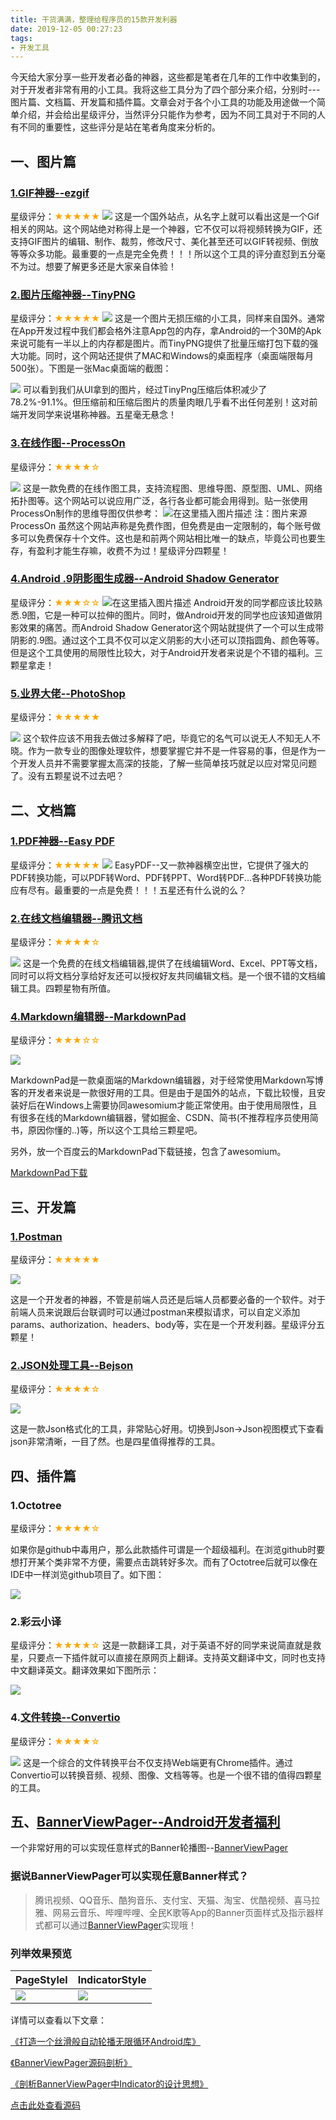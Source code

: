 ```yaml
---
title: 干货满满，整理给程序员的15款开发利器
date: 2019-12-05 00:27:23
tags: 
- 开发工具
---
```



今天给大家分享一些开发者必备的神器，这些都是笔者在几年的工作中收集到的，对于开发者非常有用的小工具。我将这些工具分为了四个部分来介绍，分别时---图片篇、文档篇、开发篇和插件篇。文章会对于各个小工具的功能及用途做一个简单介绍，并会给出星级评分，当然评分只能作为参考，因为不同工具对于不同的人有不同的重要性，这些评分是站在笔者角度来分析的。

## 一、图片篇
### [1.GIF神器--ezgif](https://ezgif.com/video-to-gif)
星级评分：<font color=orange >★★★★★</font>
![](https://imgconvert.csdnimg.cn/aHR0cHM6Ly91c2VyLWdvbGQtY2RuLnhpdHUuaW8vMjAxOS8xMi80LzE2ZWQxNGQxMzcxNzQ1NTE?x-oss-process=image/format,png)
这是一个国外站点，从名字上就可以看出这是一个Gif相关的网站。这个网站绝对称得上是一个神器，它不仅可以将视频转换为GIF，还支持GIF图片的编辑、制作、裁剪，修改尺寸、美化甚至还可以GIF转视频、倒放等等众多功能。最重要的一点是完全免费！！！所以这个工具的评分直怼到五分毫不为过。想要了解更多还是大家亲自体验！

### [2.图片压缩神器--TinyPNG](https://tinypng.com/)
星级评分：<font color=orange >★★★★★</font>
![](https://imgconvert.csdnimg.cn/aHR0cHM6Ly91c2VyLWdvbGQtY2RuLnhpdHUuaW8vMjAxOS8xMi80LzE2ZWQxNGRhYTY0YTFlNTU?x-oss-process=image/format,png)
这是一个图片无损压缩的小工具，同样来自国外。通常在App开发过程中我们都会格外注意App包的内存，拿Android的一个30M的Apk来说可能有一半以上的内存都是图片。而TinyPNG提供了批量压缩打包下载的强大功能。同时，这个网站还提供了MAC和Windows的桌面程序（桌面端限每月500张）。下图是一张Mac桌面端的截图：

![](https://imgconvert.csdnimg.cn/aHR0cHM6Ly91c2VyLWdvbGQtY2RuLnhpdHUuaW8vMjAxOS8xMi80LzE2ZWQxNGUwZjU2MjNkZmI?x-oss-process=image/format,png)
可以看到我们从UI拿到的图片，经过TinyPng压缩后体积减少了78.2%-91.1%。但压缩前和压缩后图片的质量肉眼几乎看不出任何差别！这对前端开发同学来说堪称神器。五星毫无悬念！

### [3.在线作图--ProcessOn](https://www.processon.com/;jsessionid=64008D63D312671F43AE9D007BB51386.jvm1)
星级评分：<font color=orange >★★★★☆</font>

![](https://imgconvert.csdnimg.cn/aHR0cHM6Ly91c2VyLWdvbGQtY2RuLnhpdHUuaW8vMjAxOS8xMi80LzE2ZWQxNGU1YmYwMTEyMTk?x-oss-process=image/format,png)
这是一款免费的在线作图工具，支持流程图、思维导图、原型图、UML、网络拓扑图等。这个网站可以说应用广泛，各行各业都可能会用得到。贴一张使用ProcessOn制作的思维导图仅供参考：
![在这里插入图片描述](https://imgconvert.csdnimg.cn/aHR0cHM6Ly91c2VyLWdvbGQtY2RuLnhpdHUuaW8vMjAxOS8xMi80LzE2ZWQxNGI5YmQ3MWI4MjU?x-oss-process=image/format,png)
注：图片来源ProcessOn
虽然这个网站声称是免费作图，但免费是由一定限制的，每个账号做多可以免费保存十个文件。这也是和前两个网站相比唯一的缺点，毕竟公司也要生存，有盈利才能生存嘛，收费不为过！星级评分四颗星！

### [4.Android .9阴影图生成器--Android Shadow Generator](https://inloop.github.io/shadow4android/)
星级评分：<font color=orange >★★★☆☆</font>
![在这里插入图片描述](https://imgconvert.csdnimg.cn/aHR0cHM6Ly91c2VyLWdvbGQtY2RuLnhpdHUuaW8vMjAxOS8xMi80LzE2ZWQxNGI5YmZmZmY3MjU?x-oss-process=image/format,png)
Android开发的同学都应该比较熟悉.9图，它是一种可以拉伸的图片。同时，做Android开发的同学也应该知道做阴影效果的痛苦。而Android Shadow Generator这个网站就提供了一个可以生成带阴影的.9图。通过这个工具不仅可以定义阴影的大小还可以顶指圆角、颜色等等。但是这个工具使用的局限性比较大，对于Android开发者来说是个不错的福利。三颗星拿走！

### [5.业界大佬--PhotoShop](https://www.adobe.com/cn/products/photoshop/free-trial-download.html)
星级评分：<font color=orange >★★★★★</font>

![](https://imgconvert.csdnimg.cn/aHR0cHM6Ly91c2VyLWdvbGQtY2RuLnhpdHUuaW8vMjAxOS8xMi80LzE2ZWQxNGU5M2JkNjNlYTg?x-oss-process=image/format,png)
这个软件应该不用我去做过多解释了吧，毕竟它的名气可以说无人不知无人不晓。作为一款专业的图像处理软件，想要掌握它并不是一件容易的事，但是作为一个开发人员并不需要掌握太高深的技能，了解一些简单技巧就足以应对常见问题了。没有五颗星说不过去吧？

## 二、文档篇
### [1.PDF神器--Easy PDF](https://easypdf.com/cn)
星级评分：<font color=orange >★★★★★</font>
![](https://imgconvert.csdnimg.cn/aHR0cHM6Ly91c2VyLWdvbGQtY2RuLnhpdHUuaW8vMjAxOS8xMi80LzE2ZWQxNGVkYWMwZTVmZGU?x-oss-process=image/format,png)
EasyPDF--又一款神器横空出世，它提供了强大的PDF转换功能，可以PDF转Word、PDF转PPT、Word转PDF...各种PDF转换功能应有尽有。最重要的一点是免费！！！五星还有什么说的么？

### [2.在线文档编辑器--腾讯文档](https://docs.qq.com/desktop)
星级评分：<font color=orange >★★★★☆</font>

![](https://imgconvert.csdnimg.cn/aHR0cHM6Ly91c2VyLWdvbGQtY2RuLnhpdHUuaW8vMjAxOS8xMi80LzE2ZWQxNTQ5YWI0NTZkM2E?x-oss-process=image/format,png)
这是一个免费的在线文档编辑器,提供了在线编辑Word、Excel、PPT等文档，同时可以将文档分享给好友还可以授权好友共同编辑文档。是一个很不错的文档编辑工具。四颗星物有所值。

### [4.Markdown编辑器--MarkdownPad](http://markdownpad.com/)
星级评分：<font color=orange >★★★☆☆</font>

![](https://imgconvert.csdnimg.cn/aHR0cHM6Ly91c2VyLWdvbGQtY2RuLnhpdHUuaW8vMjAxOS8xMi80LzE2ZWQxNjFiNjM5MWUzNDU?x-oss-process=image/format,png)

MarkdownPad是一款桌面端的Markdown编辑器，对于经常使用Markdown写博客的开发者来说是一款很好用的工具。但是由于是国外的站点，下载比较慢，且安装好后在Windows上需要协同awesomium才能正常使用。由于使用局限性，且有很多在线的Markdown编辑器，譬如掘金、CSDN、简书(不推荐程序员使用简书，原因你懂的..)等，所以这个工具给三颗星吧。

另外，放一个百度云的MarkdownPad下载链接，包含了awesomium。

[MarkdownPad下载](https://pan.baidu.com/s/1fZm_d6ZfXesnx4_wnuMm6g)


## 三、开发篇

### [1.Postman](https://www.getpostman.com/)
星级评分：<font color=orange >★★★★★</font>

![](https://imgconvert.csdnimg.cn/aHR0cHM6Ly91c2VyLWdvbGQtY2RuLnhpdHUuaW8vMjAxOS8xMi80LzE2ZWQxNzQ5NzQzYTU1ZGY?x-oss-process=image/format,png)

这是一个开发者的神器，不管是前端人员还是后端人员都要必备的一个软件。对于前端人员来说跟后台联调时可以通过postman来模拟请求，可以自定义添加params、authorization、headers、body等，实在是一个开发利器。星级评分五颗星！

### [2.JSON处理工具--Bejson](https://www.bejson.com/)
星级评分：<font color=orange >★★★★☆</font>

![](https://imgconvert.csdnimg.cn/aHR0cHM6Ly91c2VyLWdvbGQtY2RuLnhpdHUuaW8vMjAxOS8xMi80LzE2ZWQxNzRkMmI4OTJkMDg?x-oss-process=image/format,png)

这是一款Json格式化的工具，非常贴心好用。切换到Json->Json视图模式下查看json非常清晰，一目了然。也是四星值得推荐的工具。

## 四、插件篇
### 1.Octotree
星级评分：<font color=orange >★★★★☆</font>

如果你是github中毒用户，那么此款插件可谓是一个超级福利。在浏览github时要想打开某个类非常不方便，需要点击跳转好多次。而有了Octotree后就可以像在IDE中一样浏览github项目了。如下图：

![](https://imgconvert.csdnimg.cn/aHR0cHM6Ly91c2VyLWdvbGQtY2RuLnhpdHUuaW8vMjAxOS8xMi80LzE2ZWQxN2NlOTc0YzA5NGY?x-oss-process=image/format,png)
### 2.彩云小译
星级评分：<font color=orange >★★★★☆</font>
这是一款翻译工具，对于英语不好的同学来说简直就是救星，只要点一下插件就可以直接在原网页上翻译。支持英文翻译中文，同时也支持中文翻译英文。翻译效果如下图所示：

![](https://imgconvert.csdnimg.cn/aHR0cHM6Ly91c2VyLWdvbGQtY2RuLnhpdHUuaW8vMjAxOS8xMi80LzE2ZWQxODQzNzI0ZDdiMDA?x-oss-process=image/format,png)

### 4.[文件转换--Convertio](https://convertio.co/zh/)
星级评分：<font color=orange >★★★★☆</font>

![](https://imgconvert.csdnimg.cn/aHR0cHM6Ly91c2VyLWdvbGQtY2RuLnhpdHUuaW8vMjAxOS8xMi80LzE2ZWQxODdhMzhhOTBiZWM?x-oss-process=image/format,png)
这是一个综合的文件转换平台不仅支持Web端更有Chrome插件。通过Convertio可以转换音频、视频、图像、文档等等。也是一个很不错的值得四颗星的工具。


## 五、[BannerViewPager--Android开发者福利](https://github.com/zhpanvip/BannerViewPager)

一个非常好用的可以实现任意样式的Banner轮播图--[BannerViewPager](https://github.com/zhpanvip/BannerViewPager)

### 据说BannerViewPager可以实现任意Banner样式？

> 腾讯视频、QQ音乐、酷狗音乐、支付宝、天猫、淘宝、优酷视频、喜马拉雅、网易云音乐、哔哩哔哩、全民K歌等App的Banner页面样式及指示器样式都可以通过[BannerViewPager](https://github.com/zhpanvip/BannerViewPager)实现哦！

### 列举效果预览
| PageStylel | IndicatorStyle |
|--|--|
| ![](https://imgconvert.csdnimg.cn/aHR0cHM6Ly91c2VyLWdvbGQtY2RuLnhpdHUuaW8vMjAxOS8xMi80LzE2ZWQxOWEyMzkxNmY2ZTY?x-oss-process=image/format,png) |![](https://imgconvert.csdnimg.cn/aHR0cHM6Ly91c2VyLWdvbGQtY2RuLnhpdHUuaW8vMjAxOS8xMi80LzE2ZWQxOWQ0YTMzZWJhZmM?x-oss-process=image/format,png)|

详情可以查看以下文章：

[《打造一个丝滑般自动轮播无限循环Android库》](https://juejin.im/post/5d6bce24f265da03db0790d1)

[《BannerViewPager源码剖析》](https://juejin.im/post/5d74d3faf265da03b5747015)

[《剖析BannerViewPager中Indicator的设计思想》](https://juejin.im/post/5dda0b6d518825731f569a8c)



[点击此处查看源码](https://github.com/zhpanvip/BannerViewPager)


